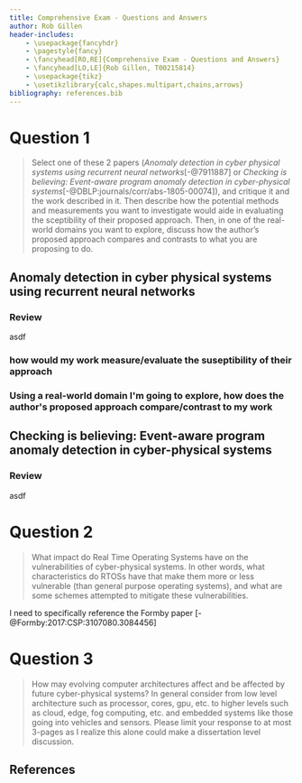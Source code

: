 ```yaml
---
title: Comprehensive Exam - Questions and Answers
author: Rob Gillen
header-includes:
    - \usepackage{fancyhdr}
    - \pagestyle{fancy}
    - \fancyhead[RO,RE]{Comprehensive Exam - Questions and Answers}
    - \fancyhead[LO,LE]{Rob Gillen, T00215814}
    - \usepackage{tikz}
    - \usetikzlibrary{calc,shapes.multipart,chains,arrows}
bibliography: references.bib
---
```


# Question 1

> Select one of these 2 papers (_Anomaly detection in cyber physical systems using recurrent neural networks_[-@7911887] or _Checking is believing: Event-aware program anomaly detection in cyber-physical systems_[-@DBLP:journals/corr/abs-1805-00074]), and critique it and the work described in it. Then describe how the potential methods and measurements you want to investigate would aide in evaluating the sceptibility of their proposed approach. Then, in one of the real-world domains you want to explore, discuss how the author’s proposed approach compares and contrasts to what you are proposing to do.

## Anomaly detection in cyber physical systems using recurrent neural networks

### Review

asdf

### how would my work measure/evaluate the suseptibility of their approach

### Using a real-world domain I'm going to explore, how does the author's proposed approach compare/contrast to my work

## Checking is believing: Event-aware program anomaly detection in cyber-physical systems

### Review

asdf

# Question 2

> What impact do Real Time Operating Systems have on the vulnerabilities of cyber-physical systems.  In other words, what characteristics do RTOSs have that make them more or less vulnerable (than general purpose operating systems), and what are some schemes attempted to mitigate these vulnerabilities.

I need to specifically reference the Formby paper [-@Formby:2017:CSP:3107080.3084456]

# Question 3

> How may evolving computer architectures affect and be affected by future cyber-physical systems?  In general consider from low level architecture such as processor, cores, gpu, etc.  to higher levels such as cloud, edge, fog computing, etc.  and embedded systems like those going into vehicles and sensors.  Please limit your response to at most 3-pages as I realize this alone could make a dissertation level discussion.


## References